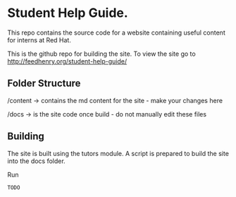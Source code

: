 # Student Help Guide.

This repo contains the source code for a website containing useful content for interns at Red Hat.

This is the github repo for building the site. To view the site go to http://feedhenry.org/student-help-guide/


## Folder Structure

/content -> contains the md content for the site - make your changes here

/docs -> is the site code once build - do not manually edit these files


## Building

The site is built using the tutors module. A script is prepared to build the site into the docs folder.

Run
 ```
TODO

```